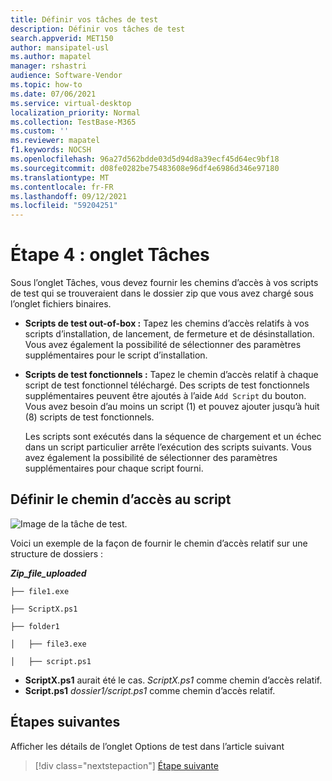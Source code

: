 ```yaml
---
title: Définir vos tâches de test
description: Définir vos tâches de test
search.appverid: MET150
author: mansipatel-usl
ms.author: mapatel
manager: rshastri
audience: Software-Vendor
ms.topic: how-to
ms.date: 07/06/2021
ms.service: virtual-desktop
localization_priority: Normal
ms.collection: TestBase-M365
ms.custom: ''
ms.reviewer: mapatel
f1.keywords: NOCSH
ms.openlocfilehash: 96a27d562bdde03d5d94d8a39ecf45d64ec9bf18
ms.sourcegitcommit: d08fe0282be75483608e96df4e6986d346e97180
ms.translationtype: MT
ms.contentlocale: fr-FR
ms.lasthandoff: 09/12/2021
ms.locfileid: "59204251"
---
```

# <a name="step-4-the-tasks-tab"></a>Étape 4 : onglet Tâches

Sous l’onglet Tâches, vous devez fournir les chemins d’accès à vos scripts de test qui se trouveraient dans le dossier zip que vous avez chargé sous l’onglet fichiers binaires.

  - **Scripts de test out-of-box :** Tapez les chemins d’accès relatifs à vos scripts d’installation, de lancement, de fermeture et de désinstallation. Vous avez également la possibilité de sélectionner des paramètres supplémentaires pour le script d’installation.
  - **Scripts de test fonctionnels :** Tapez le chemin d’accès relatif à chaque script de test fonctionnel téléchargé. Des scripts de test fonctionnels supplémentaires peuvent être ajoutés à l’aide ```Add Script``` du bouton. Vous avez besoin d’au moins un script (1) et pouvez ajouter jusqu’à huit (8) scripts de test fonctionnels. 
  
    Les scripts sont exécutés dans la séquence de chargement et un échec dans un script particulier arrête l’exécution des scripts suivants.
    Vous avez également la possibilité de sélectionner des paramètres supplémentaires pour chaque script fourni.

## <a name="set-script-path"></a>Définir le chemin d’accès au script

![Image de la tâche de test.](Media/testtask.png)

Voici un exemple de la façon de fournir le chemin d’accès relatif sur une structure de dossiers :

_**Zip_file_uploaded**_
~~~
├── file1.exe

├── ScriptX.ps1

├── folder1

│   ├── file3.exe

│   ├── script.ps1
~~~
  - **ScriptX.ps1** aurait été le cas. _ScriptX.ps1_ comme chemin d’accès relatif.
  - **Script.ps1** _dossier1/script.ps1_ comme chemin d’accès relatif.


## <a name="next-steps"></a>Étapes suivantes

Afficher les détails de l’onglet Options de test dans l’article suivant 
> [!div class="nextstepaction"]
> [Étape suivante](testoptions.md)
